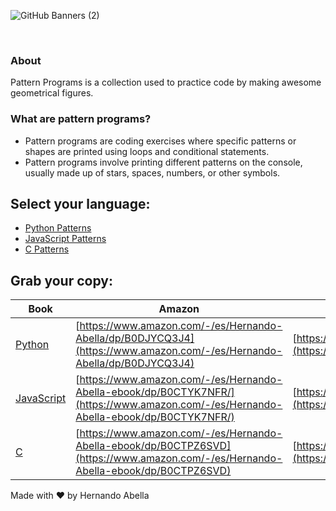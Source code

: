 
![GitHub Banners (2)](https://github.com/user-attachments/assets/17e30a71-e417-4ca4-a9b4-311d7794bef9)

<br/>

### About
Pattern Programs is a collection used to practice code by making awesome geometrical figures.

### What are pattern programs?
- Pattern programs are coding exercises where specific patterns or shapes are printed using loops and conditional statements. 
- Pattern programs involve printing different patterns on the console, usually made up of stars, spaces, numbers, or other symbols.

## Select your language:
- [Python Patterns](./python-patterns.md)
- [JavaScript Patterns](./javascript-patterns.md)
- [C Patterns](./c-patterns.md)

## Grab your copy:
| Book | Amazon | Gumroad (Digital Download) |
|-|-|-|
| [Python](#) | [https://www.amazon.com/-/es/Hernando-Abella/dp/B0DJYCQ3J4](https://www.amazon.com/-/es/Hernando-Abella/dp/B0DJYCQ3J4) | [https://hernandoabella.gumroad.com/l/bjhjbm](https://hernandoabella.gumroad.com/l/bjhjbm) |
| [JavaScript](#) | [https://www.amazon.com/-/es/Hernando-Abella-ebook/dp/B0CTYK7NFR/](https://www.amazon.com/-/es/Hernando-Abella-ebook/dp/B0CTYK7NFR/) | [https://hernandoabella.gumroad.com/l/ddnpsp](https://hernandoabella.gumroad.com/l/ddnpsp) |
| [C](#) | [https://www.amazon.com/-/es/Hernando-Abella-ebook/dp/B0CTPZ6SVD](https://www.amazon.com/-/es/Hernando-Abella-ebook/dp/B0CTPZ6SVD) | [https://hernandoabella.gumroad.com/l/odrmd](https://hernandoabella.gumroad.com/l/odrmd) |

Made with ❤️ by Hernando Abella
